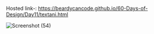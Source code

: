 Hosted link-: https://beardycancode.github.io/60-Days-of-Design/Day11/textani.html

![Screenshot (54)](https://github.com/Beardycancode/60-Days-of-Design/assets/96344411/dd1e0fa2-22b8-4d09-82ae-13186115f4a0)
